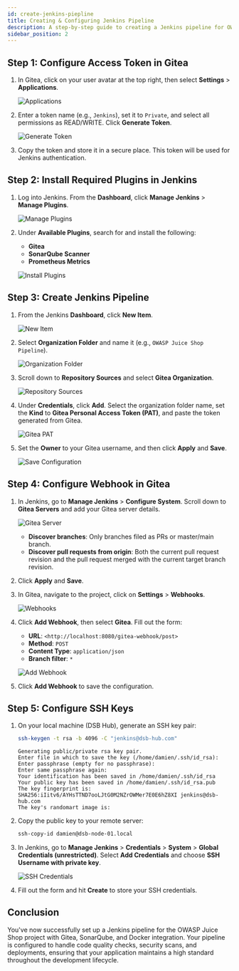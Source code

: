 ```yaml
---
id: create-jenkins-piepline
title: Creating & Configuring Jenkins Pipeline 
description: A step-by-step guide to creating a Jenkins pipeline for OWASP Juice Shop using Gitea, SonarQube, and SSH keys.
sidebar_position: 2
---
```


## Step 1: Configure Access Token in Gitea

1. In Gitea, click on your user avatar at the top right, then select **Settings** > **Applications**.

    ![Applications](/img/projects/devsecops-home-lab/create-configure-pipeline/gitea-manage-access-tokens.png)

2. Enter a token name (e.g., `Jenkins`), set it to `Private`, and select all permissions as READ/WRITE. Click **Generate Token**.

    ![Generate Token](/img/projects/devsecops-home-lab/create-configure-pipeline/gitea-configure-token-permissions.png)

3. Copy the token and store it in a secure place. This token will be used for Jenkins authentication.

## Step 2: Install Required Plugins in Jenkins

1. Log into Jenkins. From the **Dashboard**, click **Manage Jenkins** > **Manage Plugins**.

    ![Manage Plugins](/img/projects/devsecops-home-lab/create-configure-pipeline/jenkins-manage-plugins.png)

2. Under **Available Plugins**, search for and install the following:
    - **Gitea**
    - **SonarQube Scanner**
    - **Prometheus Metrics**

    ![Install Plugins](/img/projects/devsecops-home-lab/create-configure-pipeline/jenkins-install-plugins.png)

## Step 3: Create Jenkins Pipeline

1. From the Jenkins **Dashboard**, click **New Item**.

    ![New Item](/img/projects/devsecops-home-lab/create-configure-pipeline/jenkins-dashboard.png)

2. Select **Organization Folder** and name it (e.g., `OWASP Juice Shop Pipeline`).

    ![Organization Folder](/img/projects/devsecops-home-lab/create-configure-pipeline/jenkins-organization-folder.png)

3. Scroll down to **Repository Sources** and select **Gitea Organization**.

    ![Repository Sources](/img/projects/devsecops-home-lab/create-configure-pipeline/jenkins-configure-gitea-pipeline.png)

4. Under **Credentials**, click **Add**. Select the organization folder name, set the **Kind** to **Gitea Personal Access Token (PAT)**, and paste the token generated from Gitea.

    ![Gitea PAT](/img/projects/devsecops-home-lab/create-configure-pipeline/jenkins-configure-gitea-pat.png)

5. Set the **Owner** to your Gitea username, and then click **Apply** and **Save**.

    ![Save Configuration](/img/projects/devsecops-home-lab/create-configure-pipeline/jenkins-config-gitea-organization.png)

## Step 4: Configure Webhook in Gitea

1. In Jenkins, go to **Manage Jenkins** > **Configure System**. Scroll down to **Gitea Servers** and add your Gitea server details.

    ![Gitea Server](/img/projects/devsecops-home-lab/create-configure-pipeline/jenkins-config-gitea-server.png)

    - **Discover branches**: Only branches filed as PRs or master/main branch.
    - **Discover pull requests from origin**: Both the current pull request revision and the pull request merged with the current target branch revision.

2. Click **Apply** and **Save**.

3. In Gitea, navigate to the project, click on **Settings** > **Webhooks**.

    ![Webhooks](/img/projects/devsecops-home-lab/create-configure-pipeline/gitea-config-webhook.png)

4. Click **Add Webhook**, then select **Gitea**. Fill out the form:
    - **URL**: `<http://localhost:8080/gitea-webhook/post>`
    - **Method**: `POST`
    - **Content Type**: `application/json`
    - **Branch filter**: `*`

    ![Add Webhook](/img/projects/devsecops-home-lab/create-configure-pipeline/gitea-add-webhook-jenkins.png)

5. Click **Add Webhook** to save the configuration.

## Step 5: Configure SSH Keys

1. On your local machine (DSB Hub), generate an SSH key pair:

    ```bash
    ssh-keygen -t rsa -b 4096 -C "jenkins@dsb-hub.com"
    ```

    ```plaintext
    Generating public/private rsa key pair.
    Enter file in which to save the key (/home/damien/.ssh/id_rsa): 
    Enter passphrase (empty for no passphrase):
    Enter same passphrase again:
    Your identification has been saved in /home/damien/.ssh/id_rsa
    Your public key has been saved in /home/damien/.ssh/id_rsa.pub
    The key fingerprint is:
    SHA256:iIitv6/AYHsTTND7ooLJtG0M2NZrOWMer7E0E6hZ8XI jenkins@dsb-hub.com
    The key's randomart image is:
    ```

2. Copy the public key to your remote server:

    ```bash
    ssh-copy-id damien@dsb-node-01.local
    ```

3. In Jenkins, go to **Manage Jenkins** > **Credentials** > **System** > **Global Credentials (unrestricted)**. Select **Add Credentials** and choose **SSH Username with private key**.

    ![SSH Credentials](/img/projects/devsecops-home-lab/create-configure-pipeline/jenkins-config-ssh-username.png)

4. Fill out the form and hit **Create** to store your SSH credentials.

## Conclusion

You've now successfully set up a Jenkins pipeline for the OWASP Juice Shop project with Gitea, SonarQube, and Docker integration. Your pipeline is configured to handle code quality checks, security scans, and deployments, ensuring that your application maintains a high standard throughout the development lifecycle.
